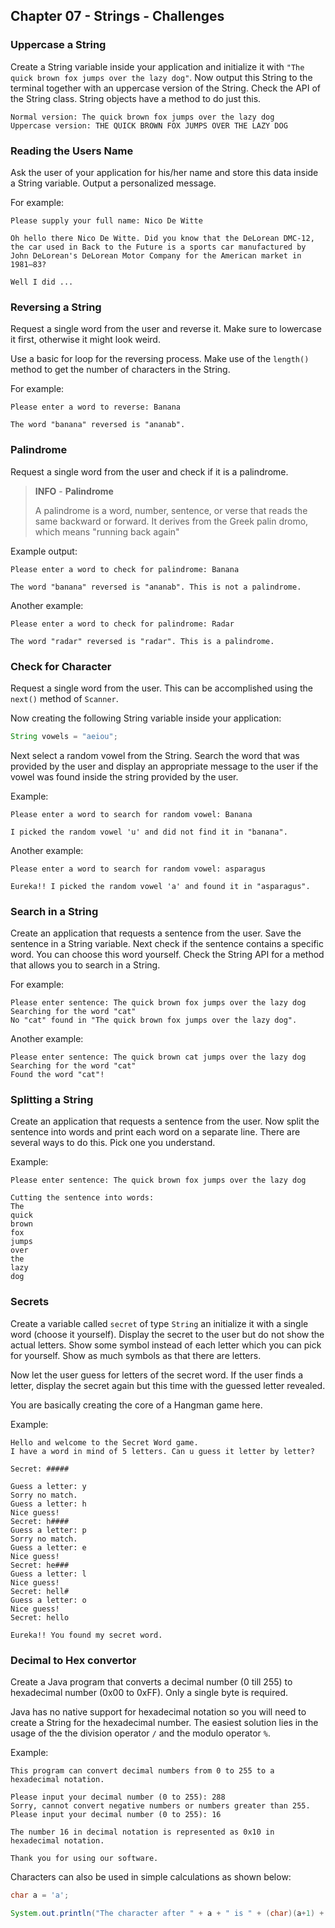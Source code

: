## Chapter 07 - Strings - Challenges

### Uppercase a String

Create a String variable inside your application and initialize it with `"The quick brown fox jumps over the lazy dog"`. Now output this String to the terminal together with an uppercase version of the String. Check the API of the String class. String objects have a method to do just this.

```text
Normal version: The quick brown fox jumps over the lazy dog
Uppercase version: THE QUICK BROWN FOX JUMPS OVER THE LAZY DOG
```

### Reading the Users Name

Ask the user of your application for his/her name and store this data inside a String variable. Output a personalized message.

For example:

```text
Please supply your full name: Nico De Witte

Oh hello there Nico De Witte. Did you know that the DeLorean DMC-12, the car used in Back to the Future is a sports car manufactured by John DeLorean's DeLorean Motor Company for the American market in 1981–83?

Well I did ...
```

### Reversing a String

Request a single word from the user and reverse it. Make sure to lowercase it first, otherwise it might look weird.

Use a basic for loop for the reversing process. Make use of the `length()` method to get the number of characters in the String.

For example:

```text
Please enter a word to reverse: Banana

The word "banana" reversed is "ananab".
```

### Palindrome

Request a single word from the user and check if it is a palindrome.

> **INFO** - **Palindrome**
>
> A palindrome is a word, number, sentence, or verse that reads the same backward or forward. It derives from the Greek palin dromo, which means "running back again"

Example output:

```text
Please enter a word to check for palindrome: Banana

The word "banana" reversed is "ananab". This is not a palindrome.
```

Another example:

```text
Please enter a word to check for palindrome: Radar

The word "radar" reversed is "radar". This is a palindrome.
```

### Check for Character

Request a single word from the user. This can be accomplished using the `next()` method of `Scanner`.

Now creating the following String variable inside your application:

```java
String vowels = "aeiou";
```

Next select a random vowel from the String. Search the word that was provided by the user and display an appropriate message to the user if the vowel was found inside the string provided by the user.

Example:

```text
Please enter a word to search for random vowel: Banana

I picked the random vowel 'u' and did not find it in "banana".
```

Another example:

```text
Please enter a word to search for random vowel: asparagus

Eureka!! I picked the random vowel 'a' and found it in "asparagus".
```

### Search in a String

Create an application that requests a sentence from the user. Save the sentence in a String variable. Next check if the sentence contains a specific word. You can choose this word yourself. Check the String API for a method that allows you to search in a String.

For example:

```text
Please enter sentence: The quick brown fox jumps over the lazy dog
Searching for the word "cat"
No "cat" found in "The quick brown fox jumps over the lazy dog".
```

Another example:

```text
Please enter sentence: The quick brown cat jumps over the lazy dog
Searching for the word "cat"
Found the word "cat"!
```

### Splitting a String

Create an application that requests a sentence from the user. Now split the sentence into words and print each word on a separate line. There are several ways to do this. Pick one you understand.

Example:

```text
Please enter sentence: The quick brown fox jumps over the lazy dog

Cutting the sentence into words:
The
quick
brown
fox
jumps
over
the
lazy
dog
```

### Secrets

Create a variable called `secret` of type `String` an initialize it with a single word (choose it yourself). Display the secret to the user but do not show the actual letters. Show some symbol instead of each letter which you can pick for yourself. Show as much symbols as that there are letters.

Now let the user guess for letters of the secret word. If the user finds a letter, display the secret again but this time with the guessed letter revealed.

You are basically creating the core of a Hangman game here.

Example:

```text
Hello and welcome to the Secret Word game.
I have a word in mind of 5 letters. Can u guess it letter by letter?

Secret: #####

Guess a letter: y
Sorry no match.
Guess a letter: h
Nice guess!
Secret: h####
Guess a letter: p
Sorry no match.
Guess a letter: e
Nice guess!
Secret: he###
Guess a letter: l
Nice guess!
Secret: hell#
Guess a letter: o
Nice guess!
Secret: hello

Eureka!! You found my secret word.
```

### Decimal to Hex convertor

Create a Java program that converts a decimal number (0 till 255) to hexadecimal number (0x00 to 0xFF). Only a single byte is required.

Java has no native support for hexadecimal notation so you will need to create a String for the hexadecimal number. The easiest solution lies in the usage of the the division operator `/` and the modulo operator `%`.

Example:

```text
This program can convert decimal numbers from 0 to 255 to a hexadecimal notation.

Please input your decimal number (0 to 255): 288
Sorry, cannot convert negative numbers or numbers greater than 255.
Please input your decimal number (0 to 255): 16

The number 16 in decimal notation is represented as 0x10 in hexadecimal notation.

Thank you for using our software.
```

Characters can also be used in simple calculations as shown below:

```java
char a = 'a';

System.out.println("The character after " + a + " is " + (char)(a+1) + ".");
```